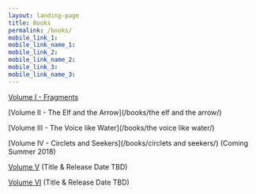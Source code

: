 ```yaml
---
layout: landing-page
title: Books
permalink: /books/
mobile_link_1:
mobile_link_name_1:
mobile_link_2: 
mobile_link_name_2: 
mobile_link_3: 
mobile_link_name_3: 
---
```


[Volume I - Fragments](/books/fragments/)

[Volume II - The Elf and the Arrow](/books/the elf and the arrow/)

[Volume III - The Voice like Water](/books/the voice like water/)

[Volume IV - Circlets and Seekers](/books/circlets and seekers/) (Coming Summer 2018)

[Volume V](/books/) (Title & Release Date TBD)

[Volume VI](/books/) (Title & Release Date TBD)
